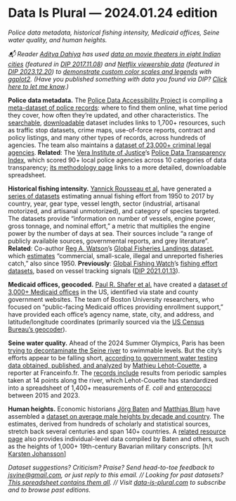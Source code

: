 Data Is Plural — 2024.01.24 edition
===================================

*Police data metadata, historical fishing intensity, Medicaid offices, Seine water quality, and human heights.*


*📬 Reader [Aditya Dahiya](https://aditya-dahiya.github.io/) has used [data on movie theaters in eight Indian cities](https://github.com/HarshaDevulapalli/indian-movie-theatres) (featured in [DIP 2017.11.08](https://www.data-is-plural.com/archive/2017-11-08-edition/)) and [Netflix viewership data](https://about.netflix.com/en/news/what-we-watched-a-netflix-engagement-report) (featured in [DIP 2023.12.20](https://www.data-is-plural.com/archive/2023-12-20-edition/)) to [demonstrate custom color scales and legends](https://aditya-dahiya.github.io/ggplot2book3e/Chapter11.html) with [ggplot2](https://ggplot2.tidyverse.org/). (Have you published something with data you found via DIP? [Click here to let me know](https://docs.google.com/forms/d/e/1FAIpQLSdXXD5eO05w0Xa7bwG3Ppia3uzr_o3y-xDEZuWRfXbCfCu_XA/viewform).)*


__Police data metadata.__ The [Police Data Accessibility Project](https://pdap.io/) is compiling a [meta-dataset of police records](https://pdap.io/data): where to find them online, what time period they cover, how often they’re updated, and other characteristics. The [searchable](https://data-sources.pdap.io/), [downloadable](https://airtable.com/app473MWXVJVaD7Es/shrUAtA8qYasEaepI/tblx8XaKnFTphWNQM) dataset includes links to 1,700+ resources, such as traffic stop datasets, crime maps, use-of-force reports, contract and policy listings, and many other types of records, across hundreds of agencies. The team also maintains a [dataset of 23,000+ criminal legal agencies](https://airtable.com/app473MWXVJVaD7Es/shr43ihbyM8DDkKx4/tblpnd3ei5SlibcCX). __Related__: The [Vera Institute of Justice](https://www.vera.org/)’s [Police Data Transparency Index](https://policetransparency.vera.org/), which scored 90+ local police agencies across 10 categories of data transparency; [its methodology page](https://policetransparency.vera.org/#/Methodology) links to a more detailed, downloadable spreadsheet.


__Historical fishing intensity.__ [Yannick Rousseau et al.](https://www.nature.com/articles/s41597-023-02824-6) have generated a [series of datasets](https://metadata.imas.utas.edu.au/geonetwork/srv/eng/catalog.search#/metadata/1241a51d-c8c2-4432-aa68-3d2bae142794) estimating annual fishing effort from 1950 to 2017 by country, year, gear type, vessel length, sector (industrial, artisanal motorized, and artisanal unmotorized), and category of species targeted. The datasets provide “information on number of vessels, engine power, gross tonnage, and nominal effort,” a metric that multiplies the engine power by the number of days at sea. Their sources include “a range of publicly available sources, governmental reports, and grey literature”. __Related__: Co-author [Reg A. Watson](https://ecomarres.com/?page_id=24)’s [Global Fisheries Landings dataset](https://metadata.imas.utas.edu.au/geonetwork/srv/eng/catalog.search#/metadata/5c4590d3-a45a-4d37-bf8b-ecd145cb356d), which [estimates](https://www.nature.com/articles/sdata201739) “commercial, small-scale, illegal and unreported fisheries catch,” also since 1950. __Previously__: [Global Fishing Watch](https://globalfishingwatch.org/)’s [fishing effort datasets](https://globalfishingwatch.org/dataset-and-code-fishing-effort/), based on vessel tracking signals ([DIP 2021.01.13](https://www.data-is-plural.com/archive/2021-01-13-edition/)).


__Medicaid offices, geocoded.__ [Paul R. Shafer et al.](https://www.sciencedirect.com/science/article/pii/S2352340924000416) have created a [dataset of 3,000+ Medicaid offices](https://dataverse.harvard.edu/dataset.xhtml?persistentId=doi:10.7910/DVN/AVRHMI) in the US, identified via state and county government websites. The team of Boston University researchers, who focused on “public-facing Medicaid offices providing enrollment support,” have provided each office’s agency name, state, city, and address, and latitude/longitude coordinates (primarily sourced via the [US Census Bureau’s geocoder](https://geocoding.geo.census.gov/geocoder/)).


__Seine water quality.__ Ahead of the 2024 Summer Olympics, Paris has been [trying to decontaminate the Seine river](https://www.theguardian.com/environment/2023/oct/08/can-paris-clean-seine-for-next-year-2024-olympics) to swimmable levels. But the city’s efforts appear to be falling short, [according to government water testing data obtained, published, and analyzed](https://www.francetvinfo.fr/les-jeux-olympiques/paris-2024/enquete-franceinfo-paris-2024-pollution-trop-elevee-normes-non-respectees-ce-que-revelent-les-analyses-de-la-qualite-de-l-eau-de-la-seine_6173826.html) by [Mathieu Lehot-Couette](https://mastodon.zaclys.com/@math_lehot), a reporter at Franceinfo.fr. The [records include](https://www.francetvinfo.fr/les-jeux-olympiques/paris-2024-on-vous-explique-comment-franceinfo-a-analyse-les-donnees-sur-la-qualite-de-l-eau-de-la-seine_6252078.html) results from periodic samples taken at 14 points along the river, which Lehot-Couette has standardized into a spreadsheet of 1,400+ measurements of *E. coli* and [enterococci](https://en.wikipedia.org/wiki/Enterococcus) between 2015 and 2023. 


__Human heights.__ Economic historians [Jörg Baten](https://uni-tuebingen.de/en/fakultaeten/wirtschafts-und-sozialwissenschaftliche-fakultaet/faecher/fachbereich-wirtschaftswissenschaft/wirtschaftswissenschaft/lehrstuehle/economics/economic-history/chair/prof-dr-joerg-baten/) and [Matthias Blum](https://www.qub.ac.uk/schools/queens-business-school/people/academic-staff/AllAcademicStaffProfiles/Blum.html) have assembled a [dataset on average male heights by decade and country](https://clio-infra.eu/Indicators/Height.html). The estimates, derived from hundreds of scholarly and statistical sources, stretch back several centuries and span 140+ countries. A [related resource page](https://uni-tuebingen.de/en/fakultaeten/wirtschafts-und-sozialwissenschaftliche-fakultaet/faecher/fachbereich-wirtschaftswissenschaft/wirtschaftswissenschaft/lehrstuehle/volkswirtschaftslehre/wirtschaftsgeschichte/forschung/data-hub-height/) also provides individual-level data compiled by Baten and others, such as the heights of 1,000+ 19th-century Bavarian military conscripts. [h/t [Karsten Johansson](https://ksaj.inlisp.org)]


*Dataset suggestions? Criticism? Praise? Send head-to-toe feedback to jsvine@gmail.com, or just reply to this email. // Looking for past datasets? [This spreadsheet contains them all](https://docs.google.com/spreadsheets/d/1wZhPLMCHKJvwOkP4juclhjFgqIY8fQFMemwKL2c64vk/edit#gid=0). // Visit [data-is-plural.com](https://www.data-is-plural.com) to subscribe and to browse past editions.*
